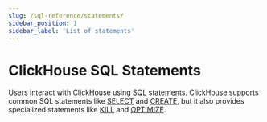 ```yaml
---
slug: /sql-reference/statements/
sidebar_position: 1
sidebar_label: 'List of statements'
---
```


# ClickHouse SQL Statements

Users interact with ClickHouse using SQL statements. ClickHouse supports common SQL statements like [SELECT](select/index.md) and [CREATE](create/index.md), but it also provides specialized statements like [KILL](kill.md) and [OPTIMIZE](optimize.md).
